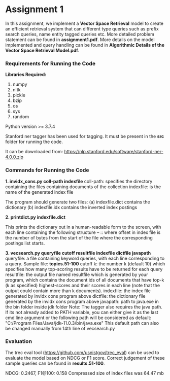# Assignment 1

In this assignment, we implement a **Vector Space Retrieval** model to create an efficient retrieval system that can different type queries such as prefix search queries, name entity tagged queries etc. More detailed problem statement can be found in **assignment1.pdf**. More details on the model implemented and query handling can be found in **Algorithmic Details of the Vector Space Retrieval Model.pdf**. 

### Requirements for Running the Code

**Libraries Required:**
1. numpy
2. nltk
3. pickle
4. bzip
5. os
6. sys
7. random

Python version >= 3.7.4

Stanford ner tagger has been used for tagging. It must be present in the **src** folder for running the code.

It can be downloaded from: https://nlp.stanford.edu/software/stanford-ner-4.0.0.zip

### Commands for Running the Code

**1. invidx_cons.py coll-path indexfile**
coll-path: specifies the directory containing the files containing documents of the collection
indexfile: is the name of the generated index file

The program should generate two files:
(a) indexfile.dict contains the dictionary 
(b) indexfile.idx contains the inverted index postings

**2. printdict.py indexfile.dict**

This prints the dictionary out in a human-readable form to the screen, with each line containing the following structure –
 <indexterm>:<df>:<offset-to-its-postingslist-in-idx-file> 
    where offset in index file is the number of bytes from the start of the file where the corresponding postings list starts.
    
**3. vecsearch.py queryfile cutoff resultfile indexfile dictfile javapath**
queryfile: a file containing keyword queries, with each line corresponding to a query. Sample file: **topics.51-100**
cutoff k: the number k (default 10) which specifies how many top-scoring results have to be returned for each query 
resultfile: the output file named resultfile which is generated by your program, which contains the document ids of all documents that have top-k (k as specified) highest-scores and their scores in each line (note that the output could contain more than k documents).
indexfile: the index file generated by invidx cons program above
dictfile: the dictionary file generated by the invidx cons program above
javapath: path to java.exe in the bin folder inside jdk folder
Note: The tagger also requires the java path. If its not already added to PATH variable, you can either give it as the last cmd line argument or the following path will be considered as default: "C:/Program Files/Java/jdk-11.0.3/bin/java.exe"
This default path can also be changed manually from 14th line of vecsearch.py

### Evaluation
The trec eval tool (https://github.com/usnistgov/trec_eval) can be used to evaluate the model based on NDCG or F1 score.
Correct judgement of these sample queries can be found in **results.51-100**.
 
NDCG: 0.2467, F1@100: 0.158
Compressed size of index files was 64.47 mb
